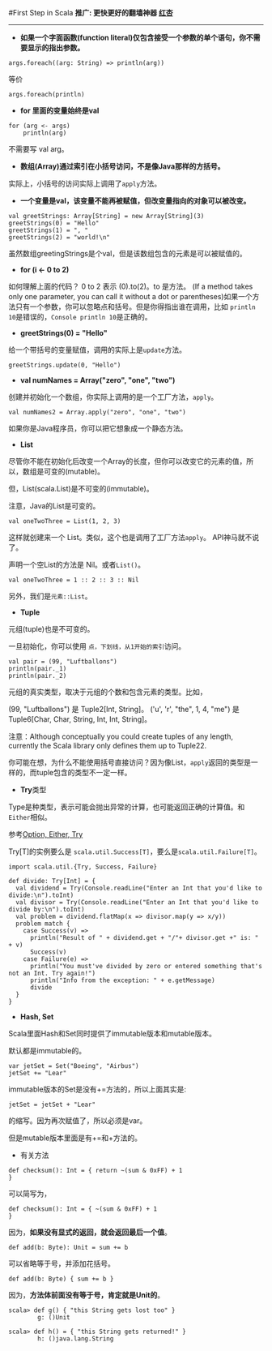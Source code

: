#First Step in Scala
**推广: 更快更好的翻墙神器 [红杏]( http://honx.in/i/VPZdDZnKEyd7byzB)**

---

- **如果一个字面函数(function literal)仅包含接受一个参数的单个语句，你不需要显示的指出参数。**

```
args.foreach((arg: String) => println(arg))
```
等价

```
args.foreach(println)
```

- **for 里面的变量始终是val**

```
for (arg <- args)    println(arg)
```
不需要写 val arg。

- **数组(Array)通过索引在小括号访问，不是像Java那样的方括号。**

实际上，小括号的访问实际上调用了`apply`方法。


- **一个变量是val，该变量不能再被赋值，但改变量指向的对象可以被改变。**

```
val greetStrings: Array[String] = new Array[String](3)
greetStrings(0) = "Hello"greetStrings(1) = ", "greetStrings(2) = "world!\n"
```
虽然数组greetingStrings是个val，但是该数组包含的元素是可以被赋值的。

- **for (i <- 0 to 2)**

如何理解上面的代码？
0 to 2 表示 (0).to(2)。to 是方法。
(If a method takes only one parameter, you can call it without a dot or parentheses)如果一个方法只有一个参数，你可以忽略点和括号。但是你得指出谁在调用，比如 `println 10`是错误的，`Console println 10`是正确的。

- **greetStrings(0) = "Hello"**

给一个带括号的变量赋值，调用的实际上是`update`方法。

```
greetStrings.update(0, "Hello")
```

- **val numNames = Array("zero", "one", "two")**

创建并初始化一个数组，你实际上调用的是一个工厂方法，`apply`。

```
val numNames2 = Array.apply("zero", "one", "two")
```
如果你是Java程序员，你可以把它想象成一个静态方法。

- **List**

尽管你不能在初始化后改变一个Array的长度，但你可以改变它的元素的值，所以，数组是可变的(mutable)。

但，List(scala.List)是不可变的(immutable)。

注意，Java的List是可变的。

```
val oneTwoThree = List(1, 2, 3)
```
这样就创建来一个 List。类似，这个也是调用了工厂方法`apply`。
API神马就不说了。

声明一个空List的方法是 Nil。或者`List()`。

```
val oneTwoThree = 1 :: 2 :: 3 :: Nil
```
另外，我们是`元素::List`。


- **Tuple**

元组(tuple)也是不可变的。

一旦初始化，你可以使用 `点，下划线，从1开始的索引`访问。

```
val pair = (99, "Luftballons")println(pair._1)println(pair._2)
```  
元组的真实类型，取决于元组的个数和包含元素的类型。比如，

(99, "Luftballons") 是 Tuple2[Int, String]。 ('u', 'r', "the", 1, 4, "me") 是 Tuple6[Char, Char, String, Int, Int, String]。

注意：Although conceptually you could create tuples of any length, currently the Scala library only defines them up to Tuple22.

你可能在想，为什么不能使用括号直接访问？因为像List，`apply`返回的类型是一样的，而tuple包含的类型不一定一样。

- **Try**类型

Type是种类型，表示可能会抛出异常的计算，也可能返回正确的计算值。和`Either`相似。


参考[Option, Either, Try](http://my.oschina.net/yangbajing/blog/108652)

Try[T]的实例要么是 `scala.util.Success[T]`，要么是`scala.util.Failure[T]`。

```
import scala.util.{Try, Success, Failure}

def divide: Try[Int] = {
  val dividend = Try(Console.readLine("Enter an Int that you'd like to divide:\n").toInt)
  val divisor = Try(Console.readLine("Enter an Int that you'd like to divide by:\n").toInt)
  val problem = dividend.flatMap(x => divisor.map(y => x/y))
  problem match {
    case Success(v) =>
      println("Result of " + dividend.get + "/"+ divisor.get +" is: " + v)
      Success(v)
    case Failure(e) =>
      println("You must've divided by zero or entered something that's not an Int. Try again!")
      println("Info from the exception: " + e.getMessage)
      divide
  }
}
```

- **Hash, Set**

Scala里面Hash和Set同时提供了immutable版本和mutable版本。

默认都是immutable的。

```
var jetSet = Set("Boeing", "Airbus")
jetSet += "Lear"
```

immutable版本的Set是没有+=方法的，所以上面其实是:

```
jetSet = jetSet + "Lear"
```
的缩写。因为再次赋值了，所以必须是var。

但是mutable版本里面是有+=和+方法的。


- 有关方法

```
def checksum(): Int = { return ~(sum & 0xFF) + 1}```
可以简写为，

```
def checksum(): Int = { ~(sum & 0xFF) + 1}```
因为，**如果没有显式的返回，就会返回最后一个值**。
```def add(b: Byte): Unit = sum += b```
可以省略等于号，并添加花括号。
```
def add(b: Byte) { sum += b }
```
因为，**方法体前面没有等于号，肯定就是Unit的**。

```
scala> def g() { "this String gets lost too" }        g: ()Unit```
```
scala> def h() = { "this String gets returned!" }        h: ()java.lang.String
```